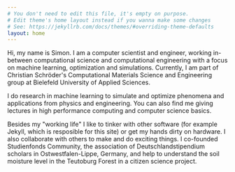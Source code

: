 ```yaml
---
# You don't need to edit this file, it's empty on purpose.
# Edit theme's home layout instead if you wanna make some changes
# See: https://jekyllrb.com/docs/themes/#overriding-theme-defaults
layout: home
---
```


Hi, my name is Simon. I am a computer scientist and engineer, working in-between computational science and computational engineering with a focus on machine learning, optimization and simulations.
Currently, I am part of Christian Schröder's Computational Materials Science and Engineering group at Bielefeld University of Applied Sciences.

I do research in machine learning to simulate and optimize phenomena and applications from physics and engineering. You can also find me giving lectures in high performance computing and computer science basics.

Besides my "working life" I like to tinker with other software (for example Jekyll, which is resposible for this site) or get my hands dirty on hardware. I also collaborate with others to make and do exciting things. I co-founded Studienfonds Community, the association of Deutschlandstipendium scholars in Ostwestfalen-Lippe, Germany, and help to understand the soil moisture level in the Teutoburg Forest in a citizen science project.
